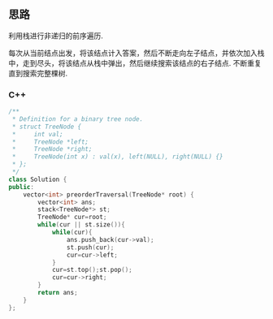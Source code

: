 ## 思路

利用栈进行非递归的前序遍历.

每次从当前结点出发，将该结点计入答案，然后不断走向左子结点，并依次加入栈中，走到尽头，将该结点从栈中弹出，然后继续搜索该结点的右子结点. 不断重复直到搜索完整棵树.

### C++

```c++
/**
 * Definition for a binary tree node.
 * struct TreeNode {
 *     int val;
 *     TreeNode *left;
 *     TreeNode *right;
 *     TreeNode(int x) : val(x), left(NULL), right(NULL) {}
 * };
 */
class Solution {
public:
    vector<int> preorderTraversal(TreeNode* root) {
        vector<int> ans;
        stack<TreeNode*> st;
        TreeNode* cur=root;
        while(cur || st.size()){
            while(cur){
                ans.push_back(cur->val);
                st.push(cur);
                cur=cur->left;
            }
            cur=st.top();st.pop();
            cur=cur->right;
        }
        return ans;
    }
};
```

